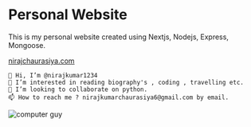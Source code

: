 # Personal Website

This is my personal website created using Nextjs, Nodejs, Express, Mongoose.

[nirajchaurasiya.com](https://nirajchaurasiya.com)

    👋 Hi, I’m @nirajkumar1234
    👀 I’m interested in reading biography's , coding , travelling etc.
    💞️ I’m looking to collaborate on python.
    📫 How to reach me ? nirajkumarchaurasiya6@gmail.com by email.

![computer guy](https://www.zdnet.com/a/img/resize/12468ebdce35fc9c8db2ae4435fc6eb9217044b6/2020/06/09/317cb4e4-ceee-4f52-9532-2bb5002fa9cd/istock-1204374118.jpg?auto=webp&fit=crop&height=900&width=1200)
